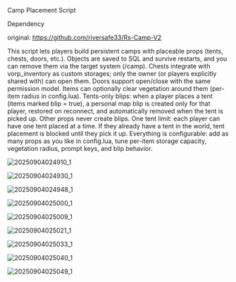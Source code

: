 Camp Placement Script

Dependency

original:
https://github.com/riversafe33/Rs-Camp-V2

This script lets players build persistent camps with placeable props (tents, chests, doors, etc.). Objects are saved to SQL and survive restarts, and you can remove them via the target system (/camp). Chests integrate with vorp_inventory as custom storages; only the owner (or players explicitly shared with) can open them. Doors support open/close with the same permission model. Items can optionally clear vegetation around them (per-item radius in config.lua).
Tents-only blips: when a player places a tent (items marked blip = true), a personal map blip is created only for that player, restored on reconnect, and automatically removed when the tent is picked up. Other props never create blips.
One tent limit: each player can have one tent placed at a time. If they already have a tent in the world, tent placement is blocked until they pick it up.
Everything is configurable: add as many props as you like in config.lua, tune per-item storage capacity, vegetation radius, prompt keys, and blip behavior.

![20250904024910_1](https://github.com/user-attachments/assets/75dc4e4c-1b57-4b76-a695-890d6b60d956)

![20250904024930_1](https://github.com/user-attachments/assets/8f0566aa-7853-4e59-b878-1a7969faa340)

![20250904024948_1](https://github.com/user-attachments/assets/67e98b70-3b99-40d9-86dd-a07e03a61a7f)

![20250904025000_1](https://github.com/user-attachments/assets/decea817-b97e-4b5b-a08b-91686a138b5e)

![20250904025009_1](https://github.com/user-attachments/assets/f42ce8d1-786e-4894-8898-eae199b5cbac)

![20250904025021_1](https://github.com/user-attachments/assets/2ba1ac43-8347-40f4-862b-f140425e24b3)

![20250904025033_1](https://github.com/user-attachments/assets/d5f64a76-b44f-424e-8a41-d9fd51f4bf89)

![20250904025040_1](https://github.com/user-attachments/assets/05d91e4d-8366-4951-bb8e-a7c1e3544fd6)


![20250904025049_1](https://github.com/user-attachments/assets/aba1aa3d-7011-416b-b7dc-88a5494ed1c2)
